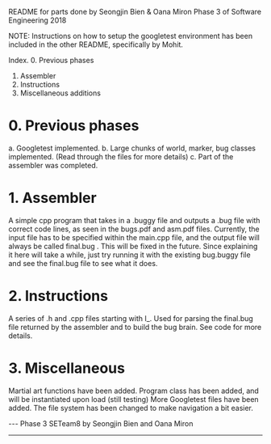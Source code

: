 
README for parts done by Seongjin Bien & Oana Miron
Phase 3 of Software Engineering 2018

NOTE: Instructions on how to setup the googletest environment has been included in the other README, specifically by Mohit. 

Index.
0. Previous phases
1. Assembler
2. Instructions
3. Miscellaneous additions

# 0. Previous phases #

a. Googletest implemented.
b. Large chunks of world, marker, bug classes implemented. (Read through the files for more details)
c. Part of the assembler was completed.

# 1. Assembler #

A simple cpp program that takes in a .buggy file and outputs a .bug file with correct code lines, as seen in the bugs.pdf and asm.pdf files. Currently, the input file has to be specified within the main.cpp file, and the output file will always be called final.bug . This will be fixed in the future. Since explaining it here will take a while, just try running it with the existing bug.buggy file and see the final.bug file to see what it does.

# 2. Instructions #

A series of .h and .cpp files starting with I\_. Used for parsing the final.bug file returned by the assembler and to build the bug brain. See code for more details.

# 3. Miscellaneous # 

Martial art functions have been added.
Program class has been added, and will be instantiated upon load (still testing) 
More Googletest files have been added.
The file system has been changed to make navigation a bit easier. 

--- Phase 3 SETeam8 by Seongjin Bien and Oana Miron 

----------------

